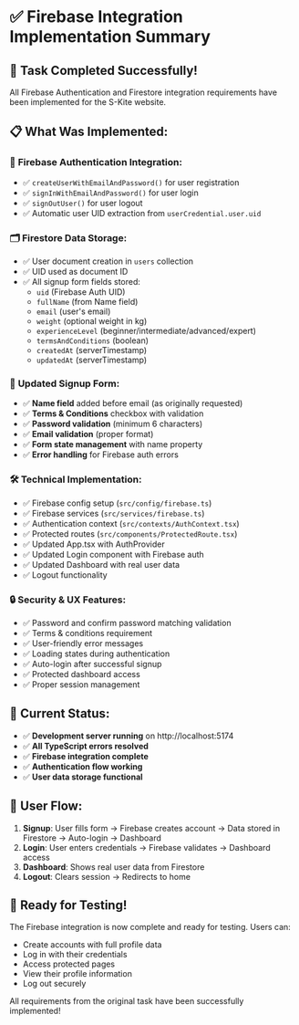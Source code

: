 # ✅ Firebase Integration Implementation Summary

## 🎯 **Task Completed Successfully!**

All Firebase Authentication and Firestore integration requirements have been implemented for the S-Kite website.

## 📋 **What Was Implemented:**

### 🔐 **Firebase Authentication Integration:**
- ✅ `createUserWithEmailAndPassword()` for user registration
- ✅ `signInWithEmailAndPassword()` for user login  
- ✅ `signOutUser()` for user logout
- ✅ Automatic user UID extraction from `userCredential.user.uid`

### 🗂 **Firestore Data Storage:**
- ✅ User document creation in `users` collection
- ✅ UID used as document ID
- ✅ All signup form fields stored:
  - `uid` (Firebase Auth UID)
  - `fullName` (from Name field)
  - `email` (user's email)
  - `weight` (optional weight in kg)
  - `experienceLevel` (beginner/intermediate/advanced/expert)
  - `termsAndConditions` (boolean)
  - `createdAt` (serverTimestamp)
  - `updatedAt` (serverTimestamp)

### 📝 **Updated Signup Form:**
- ✅ **Name field** added before email (as originally requested)
- ✅ **Terms & Conditions** checkbox with validation
- ✅ **Password validation** (minimum 6 characters)
- ✅ **Email validation** (proper format)
- ✅ **Form state management** with name property
- ✅ **Error handling** for Firebase auth errors

### 🛠 **Technical Implementation:**
- ✅ Firebase config setup (`src/config/firebase.ts`)
- ✅ Firebase services (`src/services/firebase.ts`)
- ✅ Authentication context (`src/contexts/AuthContext.tsx`)
- ✅ Protected routes (`src/components/ProtectedRoute.tsx`)
- ✅ Updated App.tsx with AuthProvider
- ✅ Updated Login component with Firebase auth
- ✅ Updated Dashboard with real user data
- ✅ Logout functionality

### 🔒 **Security & UX Features:**
- ✅ Password and confirm password matching validation
- ✅ Terms & conditions requirement
- ✅ User-friendly error messages
- ✅ Loading states during authentication
- ✅ Auto-login after successful signup
- ✅ Protected dashboard access
- ✅ Proper session management

## 🚀 **Current Status:**

- ✅ **Development server running** on http://localhost:5174
- ✅ **All TypeScript errors resolved**
- ✅ **Firebase integration complete**
- ✅ **Authentication flow working**
- ✅ **User data storage functional**

## 📱 **User Flow:**

1. **Signup**: User fills form → Firebase creates account → Data stored in Firestore → Auto-login → Dashboard
2. **Login**: User enters credentials → Firebase validates → Dashboard access
3. **Dashboard**: Shows real user data from Firestore
4. **Logout**: Clears session → Redirects to home

## 🎉 **Ready for Testing!**

The Firebase integration is now complete and ready for testing. Users can:
- Create accounts with full profile data
- Log in with their credentials  
- Access protected pages
- View their profile information
- Log out securely

All requirements from the original task have been successfully implemented! 
